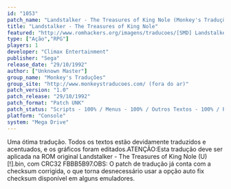 ```yaml
---
id: "1053"
patch_name: "Landstalker - The Treasures of King Nole (Monkey's Traduções)"
title: "Landstalker - The Treasures of King Nole"
featured: "http://www.romhackers.org/imagens/traducoes/[SMD] Landstalker - The Treasures of King Nole - Monkey's Traduções - 1.png"
type: ["Ação","RPG"]
players: 1
developer: "Climax Entertainment"
publisher: "Sega"
release_date: "29/10/1992"
author: ["Unknown Master"]
group_name: "Monkey's Traduções"
group_site: "http://www.monkeystraducoes.com/ (fora do ar)"
patch_version: "1.0"
patch_release: "29/10/1992"
patch_format: "Patch UNK"
patch_status: "Scripts - 100% / Menus - 100% / Outros Textos - 100% / Ponteiros - 100% / Acentos - 100% / Gráficos - 100%"
platform: "Console"
system: "Mega Drive"
---
```


Uma ótima tradução. Todos os textos estão devidamente traduzidos e acentuados, e os gráficos foram editados.ATENÇÃO:Esta tradução deve ser aplicada na ROM original Landstalker - The Treasures of King Nole (U) [!].bin, com CRC32 FBBB5B97.OBS: O patch de tradução já conta com a checksum corrigida, o que torna desnecessário usar a opção auto fix checksum disponível em alguns emuladores.